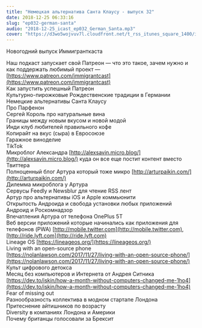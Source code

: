 ```yaml
---
title: "Немецкая альтернатива Санта Клаусу - выпуск 32"
date: 2018-12-25 06:33:16
slug: "ep032-german-santa"
audio: "2018-12-25_icast_ep032_German_Santa.mp3"
cover: "https://d3wo5wojvuv7l.cloudfront.net/t_rss_itunes_square_1400/images.spreaker.com/original/d20daaa729fc8cae11f6717f5c961b50.jpg"
---
```

Новогодний выпуск Иммигранткаста  
  
Наш подкаст запускает свой Патреон — что это такое, зачем нужно и как поддержать любимый проект — [https://www.patreon.com/immigrantcast](https://www.patreon.com/immigrantcast)  
Как запустить успешный Патреон  
Культурно-пирожковые Рождественские традиции в Германии  
Немецкие альтернативы Санта Клаусу  
Про Парфенон  
Сергей Король про натуральные вина  
Границы между новым вкусом и новой модой  
Инди клуб любителей правильного кофе  
Копирайт на вкус (сыра) в Евросоюзе  
Гаражное виноделие  
TikTok  
Микроблог Александра [http://alexsavin.micro.blog/](http://alexsavin.micro.blog/) куда он все еще постит контент вместо Твиттера  
Полноценный блог Артура который тоже микро [http://arturpaikin.com/](http://arturpaikin.com/)  
Дилемма микроблога у Артура  
Сервусы Feedly и Newsblur для чтение RSS лент  
Артур про альтернативы iOS и Apple коммьюнити  
Открытость Андроида и свобода установки любых приложений  
Андроид и Роскомнадзор  
Впечатления Артура от телефона OnePlus 5T  
Веб версии приложений которые начинались как приложения для телефонов (PWA) [http://mobile.twitter.com](http://mobile.twitter.com), [http://ride.lyft.com](http://ride.lyft.com)  
Lineage OS [https://lineageos.org/](https://lineageos.org/)  
Living with an open-source phone [https://nolanlawson.com/2017/11/27/living-with-an-open-source-phone/](https://nolanlawson.com/2017/11/27/living-with-an-open-source-phone/)  
Культ цифрового детокса  
Месяц без компьютеров и Интернета от Андрея Ситника [https://dev.to/iskin/how-a-month-without-computers-changed-me-1ho4](https://dev.to/iskin/how-a-month-without-computers-changed-me-1ho4)  
Fear of missing out  
Разнообразность коллектива в модном стартапе Лондона  
Притеснение айтишников по возрасту  
Diversity в компаниях Лондона и Америки  
Почему британцы голосовали за Брексит

